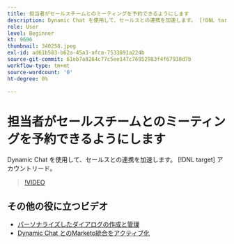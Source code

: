 ```yaml
---
title: 担当者がセールスチームとのミーティングを予約できるようにします
description: Dynamic Chat を使用して、セールスとの連携を加速します。 [!DNL target] アカウントリード。
role: User
level: Beginner
kt: 9696
thumbnail: 340258.jpeg
exl-id: ad61b583-b62a-45a3-afca-7533891a224b
source-git-commit: 61eb7a8264c77c5ee147c76952983f4f67938d7b
workflow-type: tm+mt
source-wordcount: '0'
ht-degree: 0%

---
```


# 担当者がセールスチームとのミーティングを予約できるようにします

Dynamic Chat を使用して、セールスとの連携を加速します。 [!DNL target] アカウントリード。

>[!VIDEO](https://video.tv.adobe.com/v/340258/?quality=12&learn=on)

## その他の役に立つビデオ

* [パーソナライズしたダイアログの作成と管理](dialogue-management.md)
* [Dynamic Chat とのMarketo統合をアクティブ化](marketo-integration.md)
